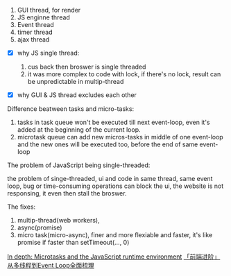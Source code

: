 


1. GUI thread, for render
2. JS enginne thread
3. Event thread
4. timer thread
5. ajax thread
- [x] why JS single thread:
  1. cus back then broswer is single threaded
  2. it was more complex to code with lock, if there's no lock, result can be unpredictable in multip-thread
  
- [x] why GUI & JS thread excludes each other


Difference beatween tasks and micro-tasks:
1. tasks in task queue won't be executed till next event-loop, even it's added at the beginning of the current loop.
2. microtask queue can add new micros-tasks in middle of one event-loop and the new ones will be executed too, before the end of same event-loop

The problem of JavaScript being single-threaded:

the problem of singe-threaded, ui and code in same thread, same event loop, bug or time-consuming operations can block the ui, the website is not responsing, it even then stall the broswer.

The fixes: 
1. multip-thread(web workers), 
2. async(promise)
3. micro task(micro-async), finer and more flexiable and faster, it's like promise if faster than setTimeout(..., 0)

[In depth: Microtasks and the JavaScript runtime environment](https://developer.mozilla.org/zh-CN/docs/Web/API/HTML_DOM_API/Microtask_guide/In_depth)
[「前端进阶」从多线程到Event Loop全面梳理](https://juejin.im/post/5d5b4c2df265da03dd3d73e5#heading-15)
